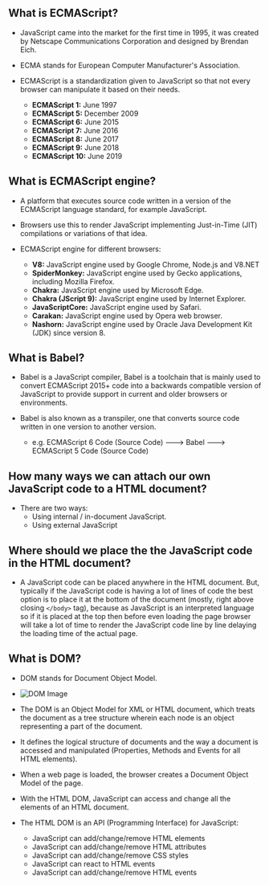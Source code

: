 ## What is ECMAScript?

- JavaScript came into the market for the first time in 1995, it was created by Netscape Communications Corporation and designed by Brendan Eich.

- ECMA stands for European Computer Manufacturer's Association.

- ECMAScript is a standardization given to JavaScript so that not every browser can manipulate it based on their needs.
  - **ECMAScript 1:** June 1997
  - **ECMAScript 5:** December 2009
  - **ECMAScript 6:** June 2015
  - **ECMAScript 7:** June 2016
  - **ECMAScript 8:** June 2017
  - **ECMAScript 9:** June 2018
  - **ECMAScript 10:** June 2019


## What is ECMAScript engine?

- A platform that executes source code written in a version of the ECMAScript language standard, for example JavaScript.

- Browsers use this to render JavaScript implementing Just-in-Time (JIT) compilations or variations of that idea.

- ECMAScript engine for different browsers:
  - **V8:** JavaScript engine used by Google Chrome, Node.js and V8.NET
  - **SpiderMonkey:** JavaScript engine used by Gecko applications, including Mozilla Firefox.
  - **Chakra:** JavaScript engine used by Microsoft Edge.
  - **Chakra (JScript 9):** JavaScript engine used by Internet Explorer.
  - **JavaScriptCore:** JavaScript engine used by Safari.
  - **Carakan:** JavaScript engine used by Opera web browser.
  - **Nashorn:** JavaScript engine used by Oracle Java Development Kit (JDK) since version 8.


## What is Babel?

- Babel is a JavaScript compiler, Babel is a toolchain that is mainly used to convert ECMAScript 2015+ code into a backwards compatible version of JavaScript to provide support in current and older browsers or environments.

- Babel is also known as a transpiler, one that converts source code written in one version to another version.
  - e.g. ECMAScript 6 Code (Source Code) ---> Babel ---> ECMAScript 5 Code (Source Code)


## How many ways we can attach our own JavaScript code to a HTML document?

- There are two ways:
  - Using internal / in-document JavaScript.
  - Using external JavaScript


## Where should we place the the JavaScript code in the HTML document?

- A JavaScript code can be placed anywhere in the HTML document. But, typically if the JavaScript code is having a lot of lines of code the best option is to place it at the bottom of the document (mostly, right above closing `</body>` tag), because as JavaScript is an interpreted language so if it is placed at the top then before even loading the page browser will take a lot of time to render the JavaScript code line by line delaying the loading time of the actual page.


## What is DOM?

- DOM stands for Document Object Model.

- ![DOM Image](https://upload.wikimedia.org/wikipedia/commons/thumb/5/5a/DOM-model.svg/800px-DOM-model.svg.png)

- The DOM is an Object Model for XML or HTML document, which treats the document as a tree structure wherein each node is an object representing a part of the document.

- It defines the logical structure of documents and the way a document is accessed and manipulated (Properties, Methods and Events for all HTML elements).

- When a web page is loaded, the browser creates a Document Object Model of the page.

- With the HTML DOM, JavaScript can access and change all the elements of an HTML document.

- The HTML DOM is an API (Programming Interface) for JavaScript:
  - JavaScript can add/change/remove HTML elements
  - JavaScript can add/change/remove HTML attributes
  - JavaScript can add/change/remove CSS styles
  - JavaScript can react to HTML events
  - JavaScript can add/change/remove HTML events
